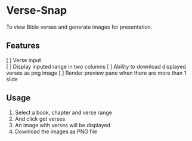 # Verse-Snap

To view Bible verses and generate images for presentation. 

## Features
[ ] Verse input  
[ ] Display inputed range in two columns
[ ] Ability to download displayed verses as png image 
[ ] Render preview pane when there are more than 1 slide

## Usage
1. Select a book, chapter and verse range 
2. And click get verses
3. An image with verses will be displayed
4. Download the images as PNG file
